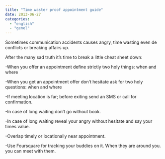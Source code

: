 ```yaml
---
title: "Time waster proof appointment guide"
date: 2013-06-27
categories: 
  - "english"
  - "genel"
---
```


Sometimes communication accidents causes angry, time wasting even de conflicts or breaking affairs up. 

  

After the many sad truth it’s time to break a little cheat sheet down:

  

\-When you offer an appointment define strictly two holy things: when and where

  

\-When you get an appointment offer don’t hesitate ask for two holy questions: when and where

  

\-If meeting location is far; before exiting send an SMS or call for confirmation.

  

\-In case of long waiting don’t go without book.

  

\-In case of long waiting reveal your angry without hesitate and say your times value.

  

\-Overlap timely or locationally near appointment. 

  

\-Use Foursquare for tracking your buddies on it. When they are around you. you can meet with them.
